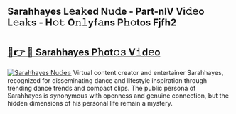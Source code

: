 ## Sarahhayes L𝚎a𝚔ed N𝚞𝚍e - Part-nlV Vi𝚍𝚎o L𝚎a𝚔s - H𝚘𝚝 O𝚗𝚕yf𝚊ns P𝚑𝚘tos Fjfh2

# <h2><a href="http://kf4fr4f.oniu.top/?m=Sarahhayes">🔗👉 🔴 Sarahhayes P𝚑ot𝚘𝚜 V𝚒d𝚎o</a></h2>

[![Sarahhayes Nu𝚍e𝚜](https://i.imgur.com/0qMVB7G.gif)](http://kf4fr4f.oniu.top/?m=Sarahhayes)
Virtual content creator and entertainer Sarahhayes, recognized for disseminating dance and lifestyle inspiration through trending dance trends and compact clips. The public persona of Sarahhayes is synonymous with openness and genuine connection, but the hidden dimensions of his personal life remain a mystery.  
